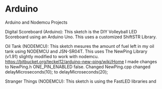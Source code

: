 # Arduino
Arduino and Nodemcu Projects

Digital Scoreboard (Arduino):
  This sketch is the DIY Volleyball LED Scoreboard using an Arduino Uno. This uses a customized ShiftSTR Library.
  
Oil Tank (NODEMCU):
  This sketch mesures the amount of fuel left in my oil tank using NODEMCU and JSN-SR04T. This uses The NewPing Library (v1.91) slightly modified to work with nodemcu. https://bitbucket.org/teckel12/arduino-new-ping/wiki/Home
  I made changes to NewPing.h ONE_PIN_ENABLED false. Changed NewPing.cpp changed delayMicroseconds(10); to delayMicroseconds(20);
  
Stranger Things (NODEMCU):
  This sketch is using the FastLED libraries and 
